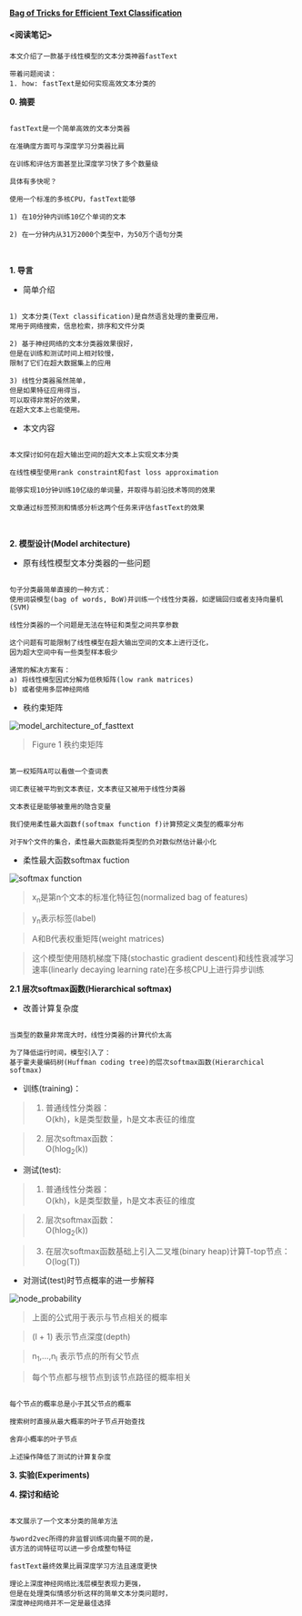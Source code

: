 #### [Bag of Tricks for Efficient Text Classification](https://github.com/dantezhao/paper-notes/blob/master/0004/Bag%20of%20Tricks%20for%20Efficient%20Text%20Classification.pdf)  

#### <阅读笔记>  

```shell  
本文介绍了一款基于线性模型的文本分类神器fastText

带着问题阅读：
1. how: fastText是如何实现高效文本分类的
```  

**0. 摘要**  

```shell  

fastText是一个简单高效的文本分类器

在准确度方面可与深度学习分类器比肩  

在训练和评估方面甚至比深度学习快了多个数量级

具体有多快呢？

使用一个标准的多核CPU，fastText能够

1) 在10分钟内训练10亿个单词的文本  

2) 在一分钟内从31万2000个类型中，为50万个语句分类

```  

<br>

**1. 导言**  

* 简单介绍  

```shell  

1) 文本分类(Text classification)是自然语言处理的重要应用，
常用于网络搜索，信息检索，排序和文件分类  

2) 基于神经网络的文本分类器效果很好，
但是在训练和测试时间上相对较慢，
限制了它们在超大数据集上的应用

3) 线性分类器虽然简单，
但是如果特征应用得当，
可以取得非常好的效果，
在超大文本上也能使用。

```  

* 本文内容  

```shell  

本文探讨如何在超大输出空间的超大文本上实现文本分类

在线性模型使用rank constraint和fast loss approximation

能够实现10分钟训练10亿级的单词量，并取得与前沿技术等同的效果

文章通过标签预测和情感分析这两个任务来评估fastText的效果

```  

<br>

**2. 模型设计(Model architecture)**  

* 原有线性模型文本分类器的一些问题  

```shell  

句子分类最简单直接的一种方式：
使用词袋模型(bag of words, BoW)并训练一个线性分类器，如逻辑回归或者支持向量机(SVM)

线性分类器的一个问题是无法在特征和类型之间共享参数

这个问题有可能限制了线性模型在超大输出空间的文本上进行泛化，
因为超大空间中有一些类型样本极少

通常的解决方案有：
a) 将线性模型因式分解为低秩矩阵(low rank matrices)
b) 或者使用多层神经网络

```  

* 秩约束矩阵  

![model_architecture_of_fasttext](https://raw.githubusercontent.com/dantezhao/paper-notes/master/0004/bigablecat_model_architecture_of_fasttext.png)  

>Figure 1 秩约束矩阵

```shell  

第一权矩阵A可以看做一个查词表

词汇表征被平均到文本表征，文本表征又被用于线性分类器

文本表征是能够被重用的隐含变量

我们使用柔性最大函数f(softmax function f)计算预定义类型的概率分布

对于N个文件的集合，柔性最大函数能将类型的负对数似然估计最小化

```  

* 柔性最大函数softmax fuction  

![softmax function](https://raw.githubusercontent.com/dantezhao/paper-notes/master/0004/bigablecat_softmax_function.gif)  

>x<sub>n</sub>是第n个文本的标准化特征包(normalized bag of features)  

>y<sub>n</sub>表示标签(label)  

>A和B代表权重矩阵(weight matrices)  

>这个模型使用随机梯度下降(stochastic gradient descent)和线性衰减学习速率(linearly decaying learning rate)在多核CPU上进行异步训练  

**2.1 层次softmax函数(Hierarchical softmax)**  

* 改善计算复杂度  

```shell  

当类型的数量非常庞大时，线性分类器的计算代价太高

为了降低运行时间，模型引入了：
基于霍夫曼编码树(Huffman coding tree)的层次softmax函数(Hierarchical softmax)

```  

* 训练(training)：  

>1) 普通线性分类器：  
O(kh)，k是类型数量，h是文本表征的维度  

>2) 层次softmax函数：  
O(hlog<sub>2</sub>(k))  

* 测试(test):  

>1) 普通线性分类器：  
O(kh)，k是类型数量，h是文本表征的维度  

>2) 层次softmax函数：  
O(hlog<sub>2</sub>(k))  

>3) 在层次softmax函数基础上引入二叉堆(binary heap)计算T-top节点：  
O(log(T))  

* 对测试(test)时节点概率的进一步解释  

![node_probability](https://raw.githubusercontent.com/dantezhao/paper-notes/master/0004/bigablecat_node_probability.gif)  

>上面的公式用于表示与节点相关的概率  

>(l + 1) 表示节点深度(depth)  

>n<sub>1</sub>,...,n<sub>l</sub> 表示节点的所有父节点  

>每个节点都与根节点到该节点路径的概率相关  

```shell  

每个节点的概率总是小于其父节点的概率

搜索树时直接从最大概率的叶子节点开始查找

舍弃小概率的叶子节点  

上述操作降低了测试的计算复杂度  

```  

**3. 实验(Experiments)**  

**4. 探讨和结论**  

```shell  

本文展示了一个文本分类的简单方法

与word2vec所得的非监督训练词向量不同的是，
该方法的词特征可以进一步合成整句特征

fastText最终效果比肩深度学习方法且速度更快

理论上深度神经网络比浅层模型表现力更强，
但是在处理类似情感分析这样的简单文本分类问题时，
深度神经网络并不一定是最佳选择

```  


<br>  
